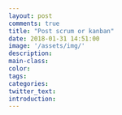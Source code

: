 ```yaml
---
layout: post
comments: true
title: "Post scrum or kanban"
date: 2018-01-31 14:51:00
image: '/assets/img/'
description:
main-class:
color:
tags:
categories:
twitter_text:
introduction:
---
```

